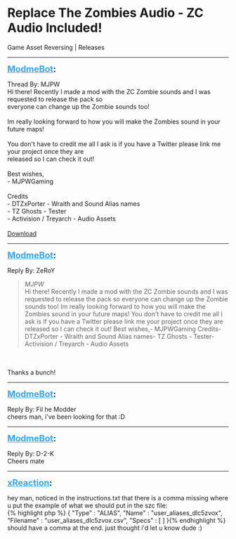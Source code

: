 # Replace The Zombies Audio - ZC Audio Included!
Game Asset Reversing | Releases

---
<strong style="font-size: 1.4em;"><span style="text-decoration: underline;text-decoration-color: #34a7f9;"><span style="color:#34a7f9;">ModmeBot</span></span>:</strong>

<p>Thread By: MJPW<br />Hi there! Recently I made a mod with the ZC Zombie sounds and I was requested to release the pack so<br />everyone can change up the Zombie sounds too!<br /> <br />Im really looking forward to how you will make the Zombies sound in your future maps! <br /> <br />You don&#39;t have to credit me all I ask is if you have a Twitter please link me your project once they are<br />released so I can check it out!<br /> <br />Best wishes,<br />- MJPWGaming<br /> <br />Credits<br />- DTZxPorter - Wraith and Sound Alias names<br />- TZ Ghosts - Tester<br />- Activision / Treyarch - Audio Assets<br /> <br /><a href="https://mega.nz/#!yRE1DbRB!SX60__eR3aJkXzAdWO-TnVU521fLDjCoymPi2TVxbfk">Download</a></p>

---
<strong style="font-size: 1.4em;"><span style="text-decoration: underline;text-decoration-color: #34a7f9;"><span style="color:#34a7f9;">ModmeBot</span></span>:</strong>

<p>Reply By: ZeRoY<br /><blockquote><em>MJPW</em><br />Hi there! Recently I made a mod with the ZC Zombie sounds and I was requested to release the pack so everyone can change up the Zombie sounds too!   Im really looking forward to how you will make the Zombies sound in your future maps!    You don&#39;t have to credit me all I ask is if you have a Twitter please link me your project once they are released so I can check it out!   Best wishes,- MJPWGaming   Credits- DTZxPorter - Wraith and Sound Alias names- TZ Ghosts - Tester- Activision / Treyarch - Audio Assets  </blockquote><br /> <br />Thanks a bunch!</p>

---
<strong style="font-size: 1.4em;"><span style="text-decoration: underline;text-decoration-color: #34a7f9;"><span style="color:#34a7f9;">ModmeBot</span></span>:</strong>

<p>Reply By: Fil he Modder<br />cheers man, i&#39;ve been looking for that :D</p>

---
<strong style="font-size: 1.4em;"><span style="text-decoration: underline;text-decoration-color: #34a7f9;"><span style="color:#34a7f9;">ModmeBot</span></span>:</strong>

<p>Reply By: D-2-K<br />Cheers mate</p>

---
<strong style="font-size: 1.4em;"><span style="text-decoration: underline;text-decoration-color: #34a7f9;"><span style="color:#34a7f9;">xReaction</span></span>:</strong>

<p>hey man, noticed in the instructions.txt that there is a comma missing where u put the example of what we should put in the szc file:<br />{% highlight php %}
{
 "Type" : "ALIAS",
 "Name" : "user_aliases_dlc5zvox",
 "Filename" : "user_aliases_dlc5zvox.csv",
 "Specs" : [ ]
}{% endhighlight %}
should have a comma at the end. just thought i&#39;d let u know dude :)</p>
